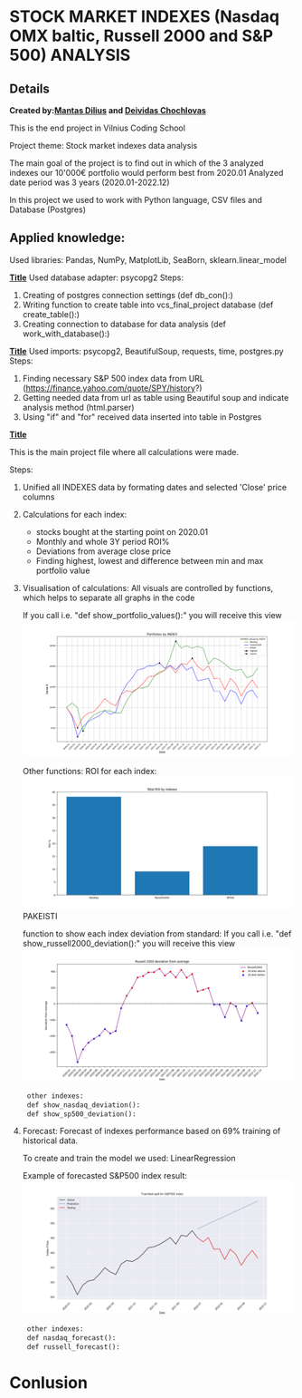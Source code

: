 # STOCK MARKET INDEXES (Nasdaq OMX baltic, Russell 2000 and S&P 500) ANALYSIS
## Details
**Created by:[Mantas Dilius](https://github.com/dimant3) and [Deividas Chochlovas](https://github.com/DeiCho)**

This is the end project in Vilnius Coding School 

Project theme: Stock market indexes data analysis

The main goal of the project is to find out in which of the 3 analyzed indexes our 10'000€ portfolio would perform best from 2020.01
Analyzed date period was 3 years (2020.01-2022.12)

In this project we used to work with Python language, CSV files and Database (Postgres)

## Applied knowledge:

Used libraries: Pandas, NumPy, MatplotLib, SeaBorn, sklearn.linear_model

**[Title](postgres.py)**
Used database adapter: psycopg2
Steps:
1. Creating of postgres connection settings (def db_con():)
2. Writing function to create table into vcs_final_project database (def create_table():)
3. Creating connection to database for data analysis (def work_with_database():)

**[Title](web_scrap.py)**
Used imports: psycopg2, BeautifulSoup, requests, time, postgres.py
Steps:
1. Finding necessary S&P 500 index data from URL (https://finance.yahoo.com/quote/SPY/history?)
2. Getting needed data from url as table using Beautiful soup and indicate analysis method (html.parser)
3. Using "if" and "for" received data inserted into table in Postgres

**[Title](final_project.py)**

This is the main project file where all calculations were made.

Steps:
1. Unified all INDEXES data by formating dates and selected 'Close' price columns

2. Calculations for each index: 
    - stocks bought at the starting point on 2020.01
    - Monthly and whole 3Y period ROI%
    - Deviations from average close price
    - Finding highest, lowest and difference between min and max portfolio value

3. Visualisation of calculations:
    All visuals are controlled by functions, which helps to separate all graphs in the code
    
    If you call i.e. "def show_portfolio_values():" you will receive this view
        ![alt_text](https://github.com/dimant3/final-project/blob/dev/Screenshots/show_portfolio_value.png)

    Other functions:
    ROI for each index:
        ![alt_text](https://github.com/dimant3/final-project/blob/dev/Screenshots/show_index_total_roi.png) PAKEISTI

    function to show each index deviation from standard:
    If you call i.e. "def show_russell2000_deviation():" you will receive this view
        ![alt_text](https://github.com/dimant3/final-project/blob/dev/Screenshots/show_russell2000_deviation.png)
        
        other indexes:
        def show_nasdaq_deviation():
        def show_sp500_deviation():

4. Forecast:
    Forecast of indexes performance based on 69% training of historical data.

    To create and train the model we used: LinearRegression

    Example of forecasted S&P500 index result:
        ![alt_text](https://github.com/dimant3/final-project/blob/dev/Screenshots/sp500_forecast.png)
        
        other indexes:
        def nasdaq_forecast():
        def russell_forecast():

# Conlusion
